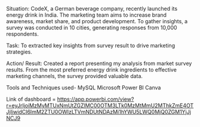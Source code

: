 Situation:
CodeX, a German beverage company, recently launched its energy drink in India. The marketing team aims to increase brand awareness, market share, and product development. To gather insights, a survey was conducted in 10 cities, generating responses from 10,000 respondents. 

Task:
To extracted key insights from survey result to drive marketing strategies.

Action/ Result:
Created a report presenting my analysis from market survey results. From the most preferred energy drink ingredients to effective marketing channels, the survey provided valuable data.

Tools and Techniques used-
MySQL
Microsoft Power BI
Canva

Link of dashboard = https://app.powerbi.com/view?r=eyJrIjoiMzMyMTUxNmUtZGZlMC00OTM3LTk0MzMtMmU2MThkZmE4OTJjIiwidCI6ImM2ZTU0OWIzLTVmNDUtNDAzMi1hYWU5LWQ0MjQ0ZGM1YjJjNCJ9
